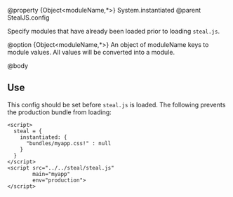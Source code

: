 @property {Object<moduleName,*>} System.instantiated
@parent StealJS.config

Specify modules that have already been loaded prior to loading `steal.js`.

@option {Object<moduleName,*>} An object of moduleName keys to 
module values.  All values will be converted into a module.

@body

## Use

This config should be set before `steal.js` is loaded.  The following
prevents the production bundle from loading:

```
<script>
  steal = {
    instantiated: {
      "bundles/myapp.css!" : null
    }
  }
</script>
<script src="../../steal/steal.js"
        main="myapp"
        env="production">
</script>
```